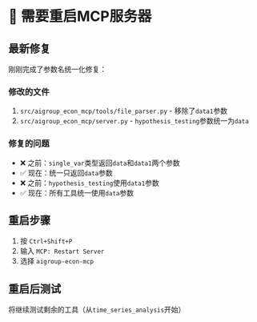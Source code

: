# 🔄 需要重启MCP服务器

## 最新修复
刚刚完成了参数名统一化修复：

### 修改的文件
1. `src/aigroup_econ_mcp/tools/file_parser.py` - 移除了`data1`参数
2. `src/aigroup_econ_mcp/server.py` - `hypothesis_testing`参数统一为`data`

### 修复的问题
- ❌ 之前：`single_var`类型返回`data`和`data1`两个参数
- ✅ 现在：统一只返回`data`参数
- ❌ 之前：`hypothesis_testing`使用`data1`参数
- ✅ 现在：所有工具统一使用`data`参数

## 重启步骤
1. 按 `Ctrl+Shift+P`
2. 输入 `MCP: Restart Server`
3. 选择 `aigroup-econ-mcp`

## 重启后测试
将继续测试剩余的工具（从`time_series_analysis`开始）